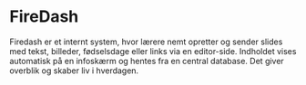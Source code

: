 # FireDash
Firedash er et internt system, hvor lærere nemt opretter og sender slides med tekst, billeder, fødselsdage eller links via en editor-side. Indholdet vises automatisk på en infoskærm og hentes fra en central database. Det giver overblik og skaber liv i hverdagen.
